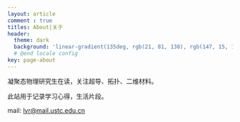 ```yaml
---
layout: article
comment : true
titles: About|关于
header:
  theme: dark
  background: 'linear-gradient(135deg, rgb(21, 81, 138), rgb(147, 15, 131))'
  # @end locale config
key: page-about
---
```




凝聚态物理研究生在读，关注超导、拓扑、二维材料。

此站用于记录学习心得，生活片段。

mail: lvr@mail.ustc.edu.cn

